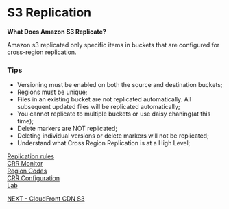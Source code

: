 # S3 Replication  

**What Does Amazon S3 Replicate?**  

Amazon s3 replicated only specific items in buckets that are configured for cross-region replication.  

### Tips  

* Versioning must be enabled on both the source and destination buckets;  
* Regions must be unique;  
* Files in an existing bucket are not replicated automatically. All subsequent updated files will be replicated automatically;  
* You cannot replicate to multiple buckets or use daisy chaning(at this time);  
* Delete markers are NOT replicated;  
* Deleting individual versions or delete markers will not be replicated;  
* Understand what Cross Region Replication is at a High Level;

[Replication rules](https://docs.aws.amazon.com/AmazonS3/latest/dev/crr-what-is-isnot-replicated.html)  
[CRR Monitor](https://aws.amazon.com/solutions/cross-region-replication-monitor/)  
[Region Codes](https://docs.aws.amazon.com/general/latest/gr/rande.html#s3_region)  
[CRR Configuration](https://docs.aws.amazon.com/AmazonS3/latest/dev/crr-add-config.html)  
[Lab]()


[NEXT - CloudFront CDN S3](s3_lifecycle_glacier.md)  
